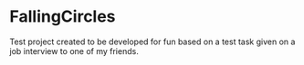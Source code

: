 FallingCircles
==============

Test project created to be developed for fun based on a test task given on a job interview to one of my friends.
